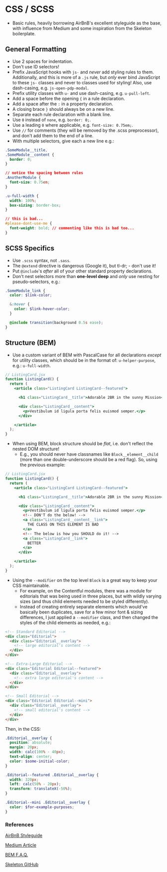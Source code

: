 # CSS / SCSS

- Basic rules, heavily borrowing AirBnB's excellent styleguide as the base, with influence from Medium and some inspiration from the Skeleton boilerplate.

## General Formatting
- Use 2 spaces for indentation.
- Don't use ID selectors!
- Prefix JavaScript hooks with `js-` and _never_ add styling rules to them. Additionally, and this is more of a `.js` rule, but _only_ ever bind JavaScript to these `js-` classes and never to classes used for styling! Also, use dash-casing, e.g. `js-open-pdp-modal`.
- Prefix utility classes with `u-` and use dash-casing, e.g. `u-pull-left`.
- Add a space before the opening `{` in a rule declaration.
- Add a space after the `:` in a property declaration.
- A closing brace `}` should always be on a new line.
- Separate each rule declaration with a blank line.
- Use `0` instead of `none`, e.g. `border: 0;`.
- Use a leading `0` where applicable, e.g. `font-size: 0.75em;`.
- Use `//` for comments (they will be removed by the .scss preprocessor), and don't add them to the end of a line.
- With multiple selectors, give each a new line e.g.:
```css
.SomeModule__title,
.SomeModule__content {
  border: 0;
}

// notice the spacing between rules
.AnotherModule {
  font-size: 0.75em;
}

.u-full-width {
  width: 100%;
  box-sizing: border-box;
}

// this is bad...
#please-dont-use-me {
  font-weight: bold; // commenting like this is bad too...
}
```

## SCSS Specifics
- Use `.scss` syntax, not `.sass`.
- The `@extend` directive is dangerous (Google it), but tl-dr; - don't use it!
- Put `@include`'s _after_ all of your other standard property declarations.
- Don't nest selectors more than **one-level deep** and _only_ use nesting for pseudo-selectors, e.g.:
```scss
.SomeModule_link {
  color: $link-color;

  &:hover {
    color: $link-hover-color;
  }

  @include transition(background 0.5s ease);
}
```

## Structure (BEM)
- Use a custom variant of BEM with PascalCase for all declarations _except_ for utility classes, which should be in the format of: `u-helper-purpose`, e.g.: `u-full-width`.
```jsx
// ListingCard.jsx
function ListingCard() {
  return (
    <article class="ListingCard ListingCard--featured">

      <h1 class="ListingCard__title">Adorable 2BR in the sunny Mission</h1>

      <div class="ListingCard__content">
        <p>Vestibulum id ligula porta felis euismod semper.</p>
      </div>

    </article>
  );
}
```

- When using BEM, block structure should be _flat_, i.e. don't reflect the nested DOM structure!
  - E.g., you should never have classnames like `Block__element__child` (more than one double-underscore should be a red flag). So, using the previous example:
```jsx
// ListingCard.jsx
function ListingCard() {
  return (
    <article class="ListingCard ListingCard--featured">

      <h1 class="ListingCard__title">Adorable 2BR in the sunny Mission</h1>

      <div class="ListingCard__content">
        <p>Vestibulum id ligula porta felis euismod semper.</p>
        <!-- DON'T do the below! -->
        <a class="ListingCard__content__link">
          THE CLASS ON THIS ELEMENT IS BAD
        </a>
        <!-- The below is how you SHOULD do it! -->        
        <a class="ListingCard__link">
          BETTER
        </a>
      </div>

    </article>
  );
}
```

- Using the `--modifier` on the top level `Block` is a great way to keep your CSS maintainable.
  - For example, on the Contentful modules, there was a module for editorials that was being used in three places, but with wildly varying sizes (and thus child elements needed to be styled differently).
  - Instead of creating entirely separate elements which would've basically been duplicates, save for a few minor font & sizing differences, I just applied a `--modifier` class, and then changed the styles of the child elements as needed, e.g.:
```html
<!-- Standard Editorial -->
<div class="Editorial">
  <div class="Editorial__overlay">
    <!-- large editorial's content -->
  </div>
</div>

<!-- Extra-Large Editorial -->
<div class="Editorial Editorial--featured">
  <div class="Editorial__overlay">
    <!-- extra large editorial's content -->
  </div>
</div>

<!-- Small Editorial -->
<div class="Editorial Editorial--mini">
  <div class="Editorial__overlay">
    <!-- small editorial's content -->
  </div>
</div>
```

Then, in the CSS:
```scss
.Editorial__overlay {
  position: absolute;
  margin: 20px;
  width: calc(100% - 40px);
  text-align: center;
  color: $some-initial-color;
}

.Editorial--featured .Editorial__overlay {
  width: 320px;
  left: calc(50% - 20px);
  transform: translateX(-50%);
}

.Editorial--mini .Editorial__overlay {
  color: $for-example-purposes;
}
```


### References
[AirBnB Styleguide](https://github.com/airbnb/css)

[Medium Article](https://medium.com/@fat/mediums-css-is-actually-pretty-fucking-good-b8e2a6c78b06)

[BEM F.A.Q.](http://getbem.com/faq/)

[Skeleton GitHub](https://github.com/dhg/Skeleton)